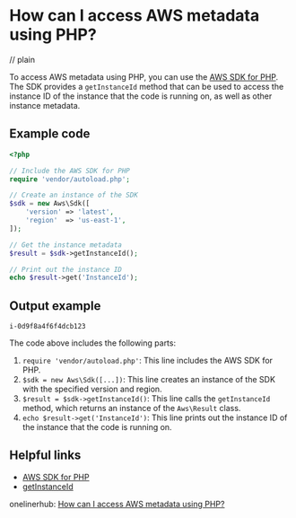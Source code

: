 # How can I access AWS metadata using PHP?
// plain

To access AWS metadata using PHP, you can use the [AWS SDK for PHP](https://docs.aws.amazon.com/aws-sdk-php/v3/api/). The SDK provides a `getInstanceId` method that can be used to access the instance ID of the instance that the code is running on, as well as other instance metadata.

## Example code

```php
<?php

// Include the AWS SDK for PHP
require 'vendor/autoload.php';

// Create an instance of the SDK
$sdk = new Aws\Sdk([
    'version' => 'latest',
    'region'  => 'us-east-1',
]);

// Get the instance metadata
$result = $sdk->getInstanceId();

// Print out the instance ID
echo $result->get('InstanceId');

```

## Output example

```
i-0d9f8a4f6f4dcb123
```

The code above includes the following parts:

1. `require 'vendor/autoload.php'`: This line includes the AWS SDK for PHP.
2. `$sdk = new Aws\Sdk([...])`: This line creates an instance of the SDK with the specified version and region.
3. `$result = $sdk->getInstanceId()`: This line calls the `getInstanceId` method, which returns an instance of the `Aws\Result` class.
4. `echo $result->get('InstanceId')`: This line prints out the instance ID of the instance that the code is running on.

## Helpful links

- [AWS SDK for PHP](https://docs.aws.amazon.com/aws-sdk-php/v3/api/)
- [getInstanceId](https://docs.aws.amazon.com/aws-sdk-php/v3/api/api-ec2-2016-11-15.html#getinstanceid)

onelinerhub: [How can I access AWS metadata using PHP?](https://onelinerhub.com/php-aws/how-can-i-access-aws-metadata-using-php)